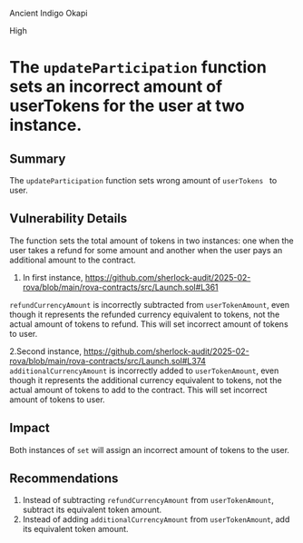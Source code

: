 Ancient Indigo Okapi

High

# The `updateParticipation` function sets an incorrect amount of userTokens for the user at two instance.

## Summary
The `updateParticipation` function sets wrong amount of `userTokens ` to user.

## Vulnerability Details

The function sets the total amount of tokens in two instances: one when the user takes a refund for some amount and another when the user pays an additional amount to the contract.

1. In first instance,
https://github.com/sherlock-audit/2025-02-rova/blob/main/rova-contracts/src/Launch.sol#L361

`refundCurrencyAmount` is incorrectly subtracted from `userTokenAmount`, even though it represents the refunded currency equivalent to tokens, not the actual amount of tokens to refund.
This will set incorrect amount of tokens to user.

2.Second instance,
https://github.com/sherlock-audit/2025-02-rova/blob/main/rova-contracts/src/Launch.sol#L374
`additionalCurrencyAmount` is incorrectly  added to  `userTokenAmount`, even though it represents the additional currency equivalent to tokens, not the actual amount of tokens to add to the contract.
This will set incorrect amount of tokens to user.

## Impact
Both instances of `set` will assign an incorrect amount of tokens to the user.

## Recommendations
1. Instead of subtracting `refundCurrencyAmount` from `userTokenAmount`, subtract its equivalent token amount.
2. Instead of adding `additionalCurrencyAmount` from `userTokenAmount`, add its equivalent token amount.
